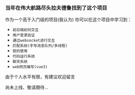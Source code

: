 ### 当年在伟大航路尽头拉夫德鲁找到了这个项目

作为一个高于入门级的项目(我认为) 你可以在这个项目中学习到：
- `前后端如何交互` 
- `用户登录验证` 
- `通过websocket进行交互` 
- `匹配系统(手写消息队列/多线程)` 
- `锁的使用` 
- `代码运行系统` 
- `聊天系统` 
- `web网页编写(vue3)`

由于个人水平有限，有建议欢迎留言

尚未上线、敬请期待...
